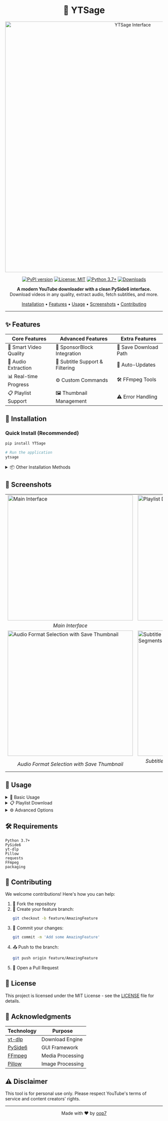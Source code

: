 <div align="center">

# 🎥 YTSage

<img src="https://github.com/user-attachments/assets/9566f446-458a-4932-8c5a-7aec0e253a3d" width="800" alt="YTSage Interface"/>

[![PyPI version](https://badge.fury.io/py/YTSage.svg)](https://badge.fury.io/py/YTSage)
[![License: MIT](https://img.shields.io/badge/License-MIT-yellow.svg)](https://opensource.org/licenses/MIT)
[![Python 3.7+](https://img.shields.io/badge/python-3.7+-blue.svg)](https://www.python.org/downloads/)
[![Downloads](https://pepy.tech/badge/ytsage)](https://pepy.tech/project/ytsage)

**A modern YouTube downloader with a clean PySide6 interface.**  
Download videos in any quality, extract audio, fetch subtitles, and more.

[Installation](#installation) •
[Features](#features) •
[Usage](#usage) •
[Screenshots](#screenshots) •
[Contributing](#contributing)

</div>

---

## ✨ Features

<div align="center">

| Core Features | Advanced Features | Extra Features |
|--------------|-------------------|----------------|
| 🎥 Smart Video Quality | 🚫 SponsorBlock Integration | 💾 Save Download Path |
| 🎵 Audio Extraction | 📝 Subtitle Support & Filtering | 🔄 Auto-Updates |
| 📊 Real-time Progress | ⚙️ Custom Commands | 🛠️ FFmpeg Tools |
| 📋 Playlist Support | 🖼️ Thumbnail Management | ⚠️ Error Handling |

</div>

## 🚀 Installation

### Quick Install (Recommended)
```bash
pip install YTSage
```
```bash
# Run the application
ytsage
```

<details>
<summary>📦 Other Installation Methods</summary>

### Pre-built Executables
- 🪟 Windows: `YTSage.exe`
- 🍎 macOS: `YTSage.dmg`
- 🐧 Linux: `YTSage.AppImage`

### Manual Installation
```bash
# Clone repository
git clone https://github.com/oop7/YTSage.git

# Navigate to directory
cd YTSage

# Install dependencies
pip install -r requirements.txt

# Run application
python main.py
```
</details>

## 📸 Screenshots

<div align="center">
<table>
  <tr>
    <td><img src="https://github.com/user-attachments/assets/9566f446-458a-4932-8c5a-7aec0e253a3d" alt="Main Interface" width="400"/></td>
    <td><img src="https://github.com/user-attachments/assets/99330ae2-f027-4a13-a08e-16c715d7f481" alt="Playlist Download" width="400"/></td>
  </tr>
  <tr>
    <td align="center"><em>Main Interface</em></td>
    <td align="center"><em>Playlist Download</em></td>
  </tr>
  <tr>
    <td><img src="https://github.com/user-attachments/assets/2023c9d6-1b3a-4d75-85a3-f88cc17e8194" alt="Audio Format Selection with Save Thumbnail" width="400"/></td>
    <td><img src="https://github.com/user-attachments/assets/17bc85bf-20b4-4260-88f7-ee6cb21ab7f3" alt="Subtitle Options merged with Remove Sponsor Segments" width="400"/></td>
  </tr>
  <tr>
    <td align="center"><em>Audio Format Selection with Save Thumbnail</em></td>
    <td align="center"><em>Subtitle Options merged with Remove Sponsor Segments</em></td>
  </tr>
</table>
</div>

## 📖 Usage

<details>
<summary>🎯 Basic Usage</summary>

1. **Launch YTSage**
2. **Paste YouTube URL** (or use "Paste URL" button)
3. **Click "Analyze"**
4. **Select Format:**
   - `Video` for video downloads
   - `Audio Only` for audio extraction
5. **Choose Options:**
   - Enable subtitles & select language
   - Enable subtitle embedding
   - Save thumbnail
   - Remove sponsor segments
6. **Select Output Directory**
7. **Click "Download"**

</details>

<details>
<summary>📋 Playlist Download</summary>

1. **Paste Playlist URL**
2. **Click "Analyze"**
3. **Select Best Quality**
4. **Click "Download"**

> 💡 The application automatically handles the download queue

</details>

<details>
<summary>⚙️ Advanced Options</summary>

- **Quality Selection:** Choose highest resolution for best quality
- **Subtitle Options:** Filter languages and embed into video
- **SponsorBlock:** Automatically skip promotional content
- **Custom Commands:** Access advanced yt-dlp features
- **Output Directory:** Ensure sufficient storage space

</details>

## 🛠️ Requirements

```plaintext
Python 3.7+
PySide6
yt-dlp
Pillow
requests
FFmpeg
packaging
```

## 👥 Contributing

We welcome contributions! Here's how you can help:

1. 🍴 Fork the repository
2. 🌿 Create your feature branch:
   ```bash
   git checkout -b feature/AmazingFeature
   ```
3. 💾 Commit your changes:
   ```bash
   git commit -m 'Add some AmazingFeature'
   ```
4. 📤 Push to the branch:
   ```bash
   git push origin feature/AmazingFeature
   ```
5. 🔄 Open a Pull Request

## 📜 License

This project is licensed under the MIT License - see the [LICENSE](LICENSE) file for details.

## 🙏 Acknowledgments

<div align="center">

| Technology | Purpose |
|------------|---------|
| [yt-dlp](https://github.com/yt-dlp/yt-dlp) | Download Engine |
| [PySide6](https://wiki.qt.io/Qt_for_Python) | GUI Framework |
| [FFmpeg](https://ffmpeg.org/) | Media Processing |
| [Pillow](https://python-pillow.org/) | Image Processing |

</div>

## ⚠️ Disclaimer

This tool is for personal use only. Please respect YouTube's terms of service and content creators' rights.

---

<div align="center">

Made with ❤️ by [oop7](https://github.com/oop7)

</div>
